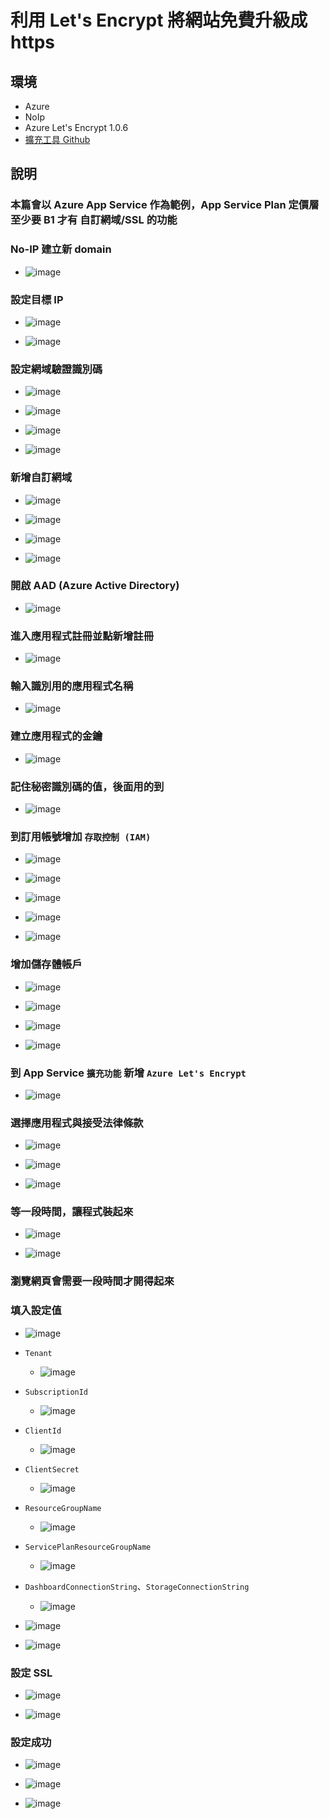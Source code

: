 ﻿# 利用 Let's Encrypt 將網站免費升級成 https

## 環境

- Azure
- NoIp
- Azure Let's Encrypt 1.0.6
- [擴充工具 Github](https://github.com/sjkp/letsencrypt-siteextension/wiki/How-to-install)

## 說明

### 本篇會以 Azure App Service 作為範例，App Service Plan 定價層至少要 B1 才有 自訂網域/SSL 的功能

### No-IP 建立新 domain

- ![image](https://user-images.githubusercontent.com/37999690/189659040-576417a8-3b16-4b29-ba37-156dade77b16.png)

### 設定目標 IP

- ![image](https://user-images.githubusercontent.com/37999690/189660809-d57a8060-4b62-4548-9774-58a31b9c455f.png)

- ![image](https://user-images.githubusercontent.com/37999690/189661053-48857281-7017-4a82-8fad-317b72887846.png)

### 設定網域驗證識別碼

- ![image](https://user-images.githubusercontent.com/37999690/189661301-5e16143d-1308-4ef3-bfd3-cdf0b8b6a0a4.png)

- ![image](https://user-images.githubusercontent.com/37999690/189660558-d8d5933f-f64e-41ef-90d1-17ad914ce005.png)

- ![image](https://user-images.githubusercontent.com/37999690/189661778-c599e9f5-0366-4400-9394-f34af96ccebf.png)

- ![image](https://user-images.githubusercontent.com/37999690/189661954-e99bfd44-9912-4fa7-aa88-74b4f91884f0.png)

### 新增自訂網域

- ![image](https://user-images.githubusercontent.com/37999690/189662192-d10df096-2723-4898-a388-8cadcea04be9.png)

- ![image](https://user-images.githubusercontent.com/37999690/189662787-b3338506-3c5c-42fc-8992-c4edb03ff8b9.png)

- ![image](https://user-images.githubusercontent.com/37999690/189662578-e16873ed-4466-44ad-9faa-0d9947b6d5d6.png)

- ![image](https://user-images.githubusercontent.com/37999690/189663451-a7fa6b98-c967-4b4e-b5c3-a4a2d791f884.png)

### 開啟 AAD (Azure Active Directory)

- ![image](https://user-images.githubusercontent.com/37999690/189619721-90445e53-59b9-4e93-9645-5fc084c9e09a.png)

### 進入應用程式註冊並點新增註冊

- ![image](https://user-images.githubusercontent.com/37999690/189620439-2f1d84bd-14d7-435e-b222-e58a81cc49d6.png)

### 輸入識別用的應用程式名稱

- ![image](https://user-images.githubusercontent.com/37999690/189647159-3a9f471e-9531-4ce1-bc08-8f7b4f80f643.png)

### 建立應用程式的金鑰

- ![image](https://user-images.githubusercontent.com/37999690/189648173-7cf7a47a-b06a-492d-8300-81a737424816.png)

### 記住秘密識別碼的值，後面用的到

- ![image](https://user-images.githubusercontent.com/37999690/189665239-7cf29baf-34d6-4f6f-9cc2-432ec02760c4.png)

### 到訂用帳號增加 `存取控制 (IAM)`

- ![image](https://user-images.githubusercontent.com/37999690/189652050-e341cc91-c835-4cdd-8931-65c048e990d6.png)

- ![image](https://user-images.githubusercontent.com/37999690/189652187-8819f0d6-2147-4e11-b16c-694ae9fdad4f.png)

- ![image](https://user-images.githubusercontent.com/37999690/189653297-a4627cb0-2a2c-4f7a-9942-680bc1410301.png)

- ![image](https://user-images.githubusercontent.com/37999690/189652568-e0afde04-b082-4df7-a25b-c4bd0c2cfa4e.png)

- ![image](https://user-images.githubusercontent.com/37999690/189653794-8dccfa15-3a63-478b-8fa8-578531ca7169.png)

### 增加儲存體帳戶

- ![image](https://user-images.githubusercontent.com/37999690/189657259-eb6b8c14-37c4-4053-a773-5cb3301ad16e.png)

- ![image](https://user-images.githubusercontent.com/37999690/189657444-d68c655c-c191-431b-ad0c-063a58f57406.png)

- ![image](https://user-images.githubusercontent.com/37999690/189657714-f2d459af-2324-4d9a-a18f-c0f6a540450e.png)

- ![image](https://user-images.githubusercontent.com/37999690/189657942-589a1e74-e64b-4dbd-b439-d2099620a56a.png)

### 到 App Service `擴充功能` 新增 `Azure Let's Encrypt`

- ![image](https://user-images.githubusercontent.com/37999690/189655274-bb20d63b-ddd5-4d06-acad-0310459b1219.png)

### 選擇應用程式與接受法律條款

- ![image](https://user-images.githubusercontent.com/37999690/189655569-8d09cdb9-0881-4aa7-8cc2-8da3572a2d16.png)

- ![image](https://user-images.githubusercontent.com/37999690/189656245-d6964b51-c34d-4854-b915-614174012d62.png)

- ![image](https://user-images.githubusercontent.com/37999690/189656333-c4595f7b-15a8-4832-9737-f739df4968dd.png)

### 等一段時間，讓程式裝起來

- ![image](https://user-images.githubusercontent.com/37999690/189656715-c9a5673d-4343-42da-9524-93db5e277b92.png)

- ![image](https://user-images.githubusercontent.com/37999690/189656876-2ed4db28-0adf-401c-aec4-88f73de33975.png)

### 瀏覽網頁會需要一段時間才開得起來

### 填入設定值

- ![image](https://user-images.githubusercontent.com/37999690/189658263-09778c14-0048-4e15-92d1-debfd561725b.png)

- `Tenant`

  - ![image](https://user-images.githubusercontent.com/37999690/189664134-b1c8d65a-9c55-4fc9-9b15-d8292af76a90.png)

- `SubscriptionId`

  - ![image](https://user-images.githubusercontent.com/37999690/189664420-52ec00fd-401c-4a56-ba40-321ee9001bea.png)

- `ClientId`

  - ![image](https://user-images.githubusercontent.com/37999690/189664660-e8004550-72b4-453a-9223-25d6a5c38292.png)

- `ClientSecret`

  - ![image](https://user-images.githubusercontent.com/37999690/189665239-7cf29baf-34d6-4f6f-9cc2-432ec02760c4.png)

- `ResourceGroupName`

  - ![image](https://user-images.githubusercontent.com/37999690/189665589-c99fd3bb-3ed5-4bdd-9f58-7254dfe3eed0.png)

- `ServicePlanResourceGroupName`

  - ![image](https://user-images.githubusercontent.com/37999690/189665976-075961fd-1f3e-4aef-8f66-0d17db7289b9.png)

- `DashboardConnectionString`、`StorageConnectionString`

  - ![image](https://user-images.githubusercontent.com/37999690/189666122-4855463b-43ff-4cf5-8e07-31e40145d4fe.png)

- ![image](https://user-images.githubusercontent.com/37999690/189667496-34a6f5dc-fabf-46e7-bcf9-da9d278acf5f.png)

- ![image](https://user-images.githubusercontent.com/37999690/189668360-e30a9ba5-2970-46a0-8376-309f70bc5928.png)

### 設定 SSL

- ![image](https://user-images.githubusercontent.com/37999690/189668319-4fedbfe1-46fe-4e31-93ff-56fb0d750a98.png)

- ![image](https://user-images.githubusercontent.com/37999690/189668786-5dd32230-0d4b-4090-b5d9-66273504628f.png)

### 設定成功

- ![image](https://user-images.githubusercontent.com/37999690/189669490-1dcc4ba1-0d65-4ca9-af24-da1f33806ab4.png)

- ![image](https://user-images.githubusercontent.com/37999690/189669633-45c7cd71-def9-497b-8357-4c1fe9d3a4b5.png)

- ![image](https://user-images.githubusercontent.com/37999690/189669924-9b3df1a6-ec12-40a4-8d8f-291f1abba9b7.png)
